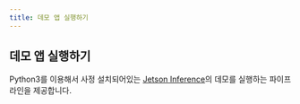 ```yaml
---
title: 데모 앱 실행하기
---
```


## 데모 앱 실행하기

Python3를 이용해서 사정 설치되어있는 [Jetson Inference](https://github.com/dusty-nv/jetson-inference)의 데모를 실행하는 파이프라인을 제공합니다.

```bash

```
